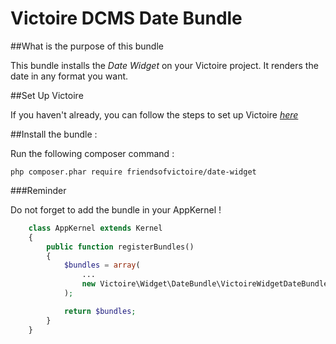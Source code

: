 Victoire DCMS Date Bundle
============

##What is the purpose of this bundle

This bundle installs the *Date Widget* on your Victoire project.
It renders the date in any format you want.

##Set Up Victoire

If you haven't already, you can follow the steps to set up Victoire *[here](https://github.com/Victoire/victoire/blob/master/setup.md)*

##Install the bundle :

Run the following composer command :

    php composer.phar require friendsofvictoire/date-widget

###Reminder

Do not forget to add the bundle in your AppKernel !

```php
    class AppKernel extends Kernel
    {
        public function registerBundles()
        {
            $bundles = array(
                ...
                new Victoire\Widget\DateBundle\VictoireWidgetDateBundle(),
            );

            return $bundles;
        }
    }
```
